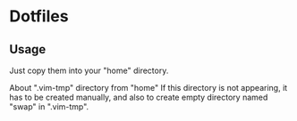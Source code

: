 # Dotfiles 

## Usage 

Just copy them into your "home" directory.

About ".vim-tmp" directory from "home"
	If this directory is not appearing, it has to be 
	created manually, and also to create empty 
	directory named "swap" in ".vim-tmp".
